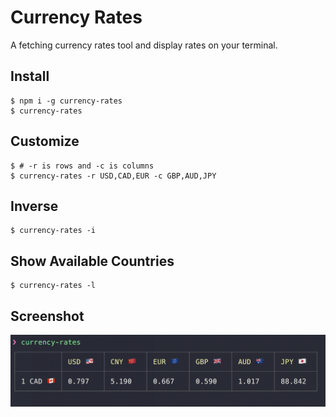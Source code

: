 # Currency Rates
A fetching currency rates tool and display rates on your terminal.

## Install
```
$ npm i -g currency-rates
$ currency-rates
```

## Customize
```
$ # -r is rows and -c is columns
$ currency-rates -r USD,CAD,EUR -c GBP,AUD,JPY
```

## Inverse
```
$ currency-rates -i
```

## Show Available Countries
```
$ currency-rates -l
```

## Screenshot
![screenshot](./screenshot.png?raw=true)
